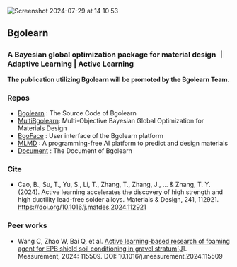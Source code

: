 
![Screenshot 2024-07-29 at 14 10 53](https://github.com/user-attachments/assets/2d732df4-34ce-4603-92e9-029a07b3d2df)

## Bgolearn
### A Bayesian global optimization package for material design ｜ Adaptive Learning | Active Learning

**The publication utilizing Bgolearn will be promoted by the Bgolearn Team.**

### Repos
+ [Bgolearn](https://github.com/Bin-Cao/Bgolearn) : The Source Code of Bgolearn
+ [MultiBgolearn](https://github.com/Bin-Cao/MultiBgolearn): Multi-Objective Bayesian Global Optimization for Materials Design
+ [BgoFace](https://github.com/Bgolearn/BgoFace) : User interface of the Bgolearn platform
+ [MLMD](https://github.com/Jiaxuan-Ma/MLMD) : A programming-free AI platform to predict and design materials
+ [Document](https://bgolearn.netlify.app/) : The Document of Bgolearn

### Cite
+ Cao, B., Su, T., Yu, S., Li, T., Zhang, T., Zhang, J., ... & Zhang, T. Y. (2024). Active learning accelerates the discovery of high strength and high ductility lead-free solder alloys. Materials & Design, 241, 112921. https://doi.org/10.1016/j.matdes.2024.112921


### Peer works
+ Wang C, Zhao W, Bai Q, et al. [Active learning-based research of foaming agent for EPB shield soil conditioning in gravel stratum[J]](https://www.sciencedirect.com/science/article/pii/S0263224124013940). Measurement, 2024: 115509. DOI: 10.1016/j.measurement.2024.115509
